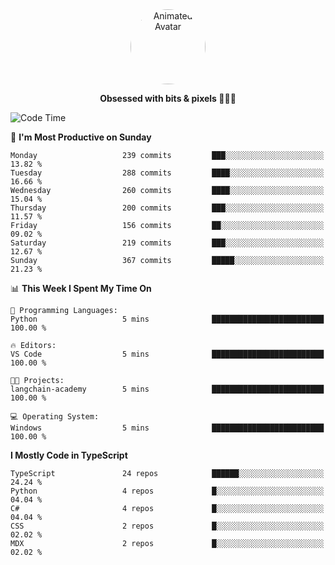 
<div align="center">
  <img 
    src="https://i.postimg.cc/W1R4TF4j/d6kpuve-c97567cf-518b-4b86-a271-5c89d88d22f7.gif" 
    width="120" 
    height="120" 
    alt="Animated Avatar" 
    style="border-radius: 50%;" 
  />
  
  <strong>Obsessed with bits & pixels 🧑‍💻🎨</strong>
</div>


<!--
### 🛠️ Main Tech Stack

<div align="center">
  <img src="https://cdn.jsdelivr.net/gh/devicons/devicon/icons/javascript/javascript-original.svg" height="25" alt="JavaScript" />
  <img src="https://cdn.jsdelivr.net/gh/devicons/devicon/icons/react/react-original.svg" height="25" alt="React" />
  <img src="https://cdn.jsdelivr.net/gh/devicons/devicon/icons/cplusplus/cplusplus-original.svg" height="25" alt="C++" />
  <img src="https://cdn.jsdelivr.net/gh/devicons/devicon/icons/rust/rust-original.svg" height="25" alt="Rust" />
  <img src="https://cdn.jsdelivr.net/gh/devicons/devicon/icons/java/java-original.svg" height="25" alt="Java" />
  <img src="https://skillicons.dev/icons?i=mysql" height="25" alt="MySQL" />
  <img src="https://skillicons.dev/icons?i=pr" height="25" alt="Premiere Pro" />
</div> -->

<!--START_SECTION:waka-->
![Code Time](http://img.shields.io/badge/Code%20Time-2%2C651%20hrs%2016%20mins-blue)

📅 **I'm Most Productive on Sunday** 

```text
Monday                   239 commits         ███░░░░░░░░░░░░░░░░░░░░░░   13.82 % 
Tuesday                  288 commits         ████░░░░░░░░░░░░░░░░░░░░░   16.66 % 
Wednesday                260 commits         ████░░░░░░░░░░░░░░░░░░░░░   15.04 % 
Thursday                 200 commits         ███░░░░░░░░░░░░░░░░░░░░░░   11.57 % 
Friday                   156 commits         ██░░░░░░░░░░░░░░░░░░░░░░░   09.02 % 
Saturday                 219 commits         ███░░░░░░░░░░░░░░░░░░░░░░   12.67 % 
Sunday                   367 commits         █████░░░░░░░░░░░░░░░░░░░░   21.23 % 
```


📊 **This Week I Spent My Time On** 

```text
💬 Programming Languages: 
Python                   5 mins              █████████████████████████   100.00 % 

🔥 Editors: 
VS Code                  5 mins              █████████████████████████   100.00 % 

🐱‍💻 Projects: 
langchain-academy        5 mins              █████████████████████████   100.00 % 

💻 Operating System: 
Windows                  5 mins              █████████████████████████   100.00 % 
```

**I Mostly Code in TypeScript** 

```text
TypeScript               24 repos            ██████░░░░░░░░░░░░░░░░░░░   24.24 % 
Python                   4 repos             █░░░░░░░░░░░░░░░░░░░░░░░░   04.04 % 
C#                       4 repos             █░░░░░░░░░░░░░░░░░░░░░░░░   04.04 % 
CSS                      2 repos             █░░░░░░░░░░░░░░░░░░░░░░░░   02.02 % 
MDX                      2 repos             █░░░░░░░░░░░░░░░░░░░░░░░░   02.02 % 
```




<!--END_SECTION:waka-->
